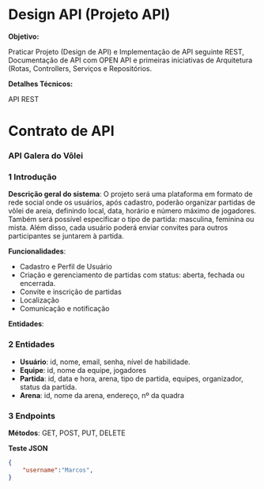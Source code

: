 # Design API (Projeto API)
**Objetivo:**

Praticar Projeto (Design de API) e Implementação de API seguinte REST, Documentação de API com OPEN API e primeiras iniciativas de Arquitetura (Rotas, Controllers, Serviços e Repositórios.

**Detalhes Técnicos:**

API REST


# Contrato de API
### API Galera do Vôlei

### 1 Introdução

**Descrição geral do sistema**: O projeto será uma plataforma em formato de rede social onde os usuários, após cadastro, poderão organizar partidas de vôlei de areia, definindo local, data, horário e número máximo de jogadores. Também será possível especificar o tipo de partida: masculina, feminina ou mista. Além disso, cada usuário poderá enviar convites para outros participantes se juntarem à partida.

**Funcionalidades**: 
- Cadastro e Perfil de Usuário
- Criação e gerenciamento de partidas com status: aberta, fechada ou encerrada.
- Convite e inscrição de partidas
- Localização
- Comunicação e notificação


**Entidades**:

### 2 Entidades
- **Usuário**: id, nome, email, senha, nível de habilidade.
- **Equipe**: id, nome da equipe, jogadores
- **Partida**: id, data e hora, arena, tipo de partida, equipes, organizador, status da partida.
- **Arena**: id, nome da arena, endereço, nº da quadra



### 3 Endpoints
**Métodos**: GET, POST, PUT, DELETE



**Teste JSON**

```json
{
    "username":"Marcos",
}
```




